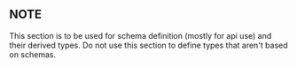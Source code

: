 ## NOTE
This section is to be used for schema definition (mostly for api use) and their derived types.
Do not use this section to define types that aren't based on schemas.